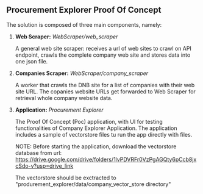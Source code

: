 ## Procurement Explorer Proof Of Concept

The solution is composed of three main components, namely:

1. **Web Scraper:** _WebScraper/web_scraper_

   A general web site scraper: receives a url of web sites to crawl on API endpoint, 
   crawls the complete company web site and stores data into one json file.


2. **Companies Scraper:** _WebScraper/company_scraper_

   A worker that crawls the DNB site for a list of companies with their web site URL. The copanies website URLs
   get forwarded to Web Scraper for retrieval whole company website data.


3. **Application:** _Procurement Explorer_

    The Proof Of Concept (Poc) application, with UI for testing functionalities of Company Explorer Application.
    The application includes a sample of vectorstore files tu run the app directly with files.
    
    
     NOTE: Before starting the application, download the vectorstore database from url:
          https://drive.google.com/drive/folders/1lvPDVRFr0VzPgAGQty6pCcb8jxcSdo-v?usp=drive_link

     The vectorstore should be exctracted to "produrement_explorer/data/company_vector_store directory"